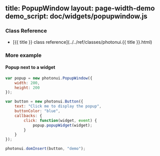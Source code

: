 title: PopupWindow
layout: page-width-demo
demo_script: doc/widgets/popupwindow.js
---

### Class Reference

* [{{ title }} class reference](../../ref/classes/photonui.{{ title }}.html)


### More example

#### Popup next to a widget

```javascript
var popup = new photonui.PopupWindow({
    width: 200,
    height: 200
});

var button = new photonui.Button({
    text: "Click me to display the popup",
    buttonColor: "blue",
    callbacks: {
        click: function(widget, event) {
            popup.popupWidget(widget);
        }
    }
});

photonui.domInsert(button, "demo");
```
